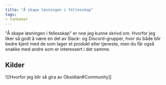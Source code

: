 ```yaml
---
title: "Å skape løsningen i fellesskap"
tags: 
- tankemat
---
```

"Å skape løsningen i fellesskap" er noe jeg kunne skrivd om. Hvorfor jeg liker så godt å være en del av Slack- og Discord-grupper, hvor du både blir bedre kjent med de som lager et produkt eller tjeneste, men du får også snakke med andre som er interessert i det samme.

## Kilder
![[Hvorfor jeg blir så gira av Obsidian#Community]]